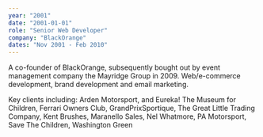```yaml
---
year: "2001"
date: "2001-01-01"
role: "Senior Web Developer"
company: "BlackOrange"
dates: "Nov 2001 - Feb 2010"
---
```


A co-founder of BlackOrange, subsequently bought out by event management company the Mayridge Group in 2009. Web/e-commerce development, brand development and email marketing.

Key clients including: Arden Motorsport, and Eureka! The Museum for Children, Ferrari Owners Club, GrandPrixSportique, The Great Little Trading Company, Kent Brushes, Maranello Sales, Nel Whatmore, PA Motorsport, Save The Children, Washington Green
